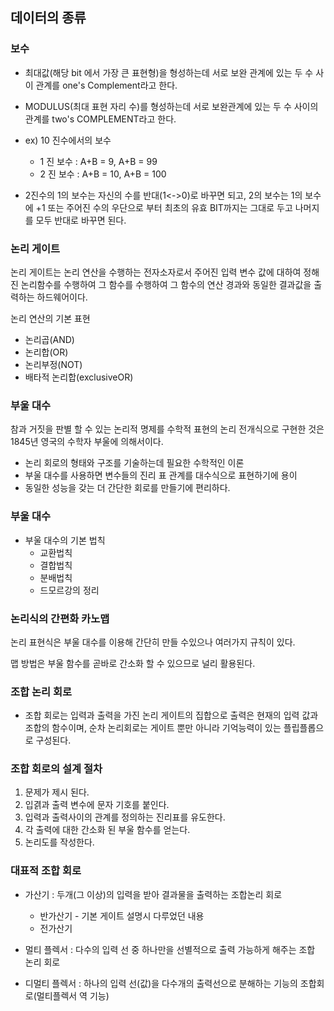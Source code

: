 ## 데이터의 종류

### 보수

- 최대값(해당 bit 에서 가장 큰 표현형)을 형성하는데 서로 보완 관계에 있는 두 수 사이 관계를 one's Complement라고 한다.
- MODULUS(최대 표현 자리 수)를 형성하는데 서로 보완관계에 있는 두 수 사이의 관계를 two's COMPLEMENT라고 한다.
- ex) 10 진수에서의 보수
  - 1 진 보수 : A+B = 9, A+B = 99
  - 2 진 보수 : A+B = 10, A+B = 100

- 2진수의 1의 보수는 자신의 수를 반대(1<->0)로 바꾸면 되고, 2의 보수는 1의 보수에 +1 또는 주어진 수의 우단으로 부터 최초의 유효 BIT까지는 그대로 두고 나머지를 모두 반대로 바꾸면 된다.

### 논리 게이트

논리 게이트는 논리 연산을 수행하는 전자소자로서 주어진 입력 변수 값에 대하여 정해진 논리함수를 수행하여 그 함수를 수행하여 그 함수의 연산 경과와 동일한 결과값을 출력하는 하드웨어이다.

논리 연산의 기본 표현

- 논리곱(AND)
- 논리합(OR)
- 논리부정(NOT)
- 배타적 논리합(exclusiveOR)

### 부울 대수

참과 거짓을 판별 할 수 있는 논리적 명제를 수학적 표현의 논리 전개식으로 구현한 것은 1845년 영국의 수학자 부울에 의해서이다.

- 논리 회로의 형태와 구조를 기술하는데 필요한 수학적인 이론
- 부울 대수를 사용하면 변수들의 진리 표 관계를 대수식으로 표현하기에 용이
- 동일한 성능을 갖는 더 간단한 회로를 만들기에 편리하다.

### 부울 대수

- 부울 대수의 기본 법칙
  - 교환법칙
  - 결합법칙
  - 분배법칙
  - 드모르강의 정리

### 논리식의 간편화 카노맵

논리 표현식은 부울 대수를 이용해 간단히 만들 수있으나 여러가지 규칙이 있다.

맵 방법은 부울 함수를 곧바로 간소화 할 수 있으므로 널리 활용된다.

### 조합 논리 회로

- 조합 회로는 입력과 출력을 가진 논리 게이트의 집합으로 출력은 현재의 입력 값과 조합의 함수이며, 순차 논리회로는 게이트 뿐만 아니라 기억능력이 있는 플립플롭으로 구성된다.

### 조합 회로의 설계 절차

1. 문제가 제시 된다.
2. 입겱과 출력 변수에 문자 기호를 붙인다.
3. 입력과 출력사이의 관계를 정의하는 진리표를 유도한다.
4. 각 출력에 대한 간소화 된 부울 함수를 얻는다.
5. 논리도를 작성한다.

### 대표적 조합 회로

- 가산기 : 두개(그 이상)의 입력을 받아 결과물을 출력하는 조합논리 회로
  - 반가산기 - 기본 게이트 설명시 다루었던 내용
  - 전가산기

- 멀티 플렉서 : 다수의 입력 선 중 하나만을 선별적으로 출력 가능하게 해주는 조합 논리 회로
- 디멀티 플렉서 : 하나의 입력 선(값)을 다수개의 출력선으로 분해하는 기능의 조합회로(멀티플렉서 역 기능)